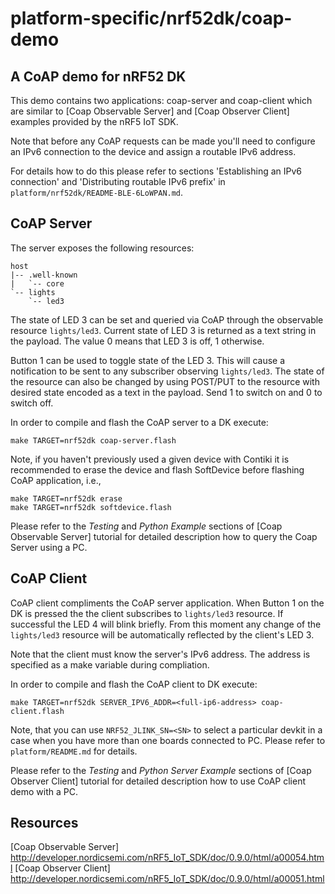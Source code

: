 # platform-specific/nrf52dk/coap-demo

## A CoAP demo for nRF52 DK

This demo contains two applications: coap-server and coap-client which are similar to 
[Coap Observable Server] and [Coap Observer Client] examples provided by the nRF5 IoT SDK.

Note that before any CoAP requests can be made you'll need to configure an IPv6 connection 
to the device and assign a routable IPv6 address.

For details how to do this please refer to sections 'Establishing an IPv6 connection'
and 'Distributing routable IPv6 prefix' in `platform/nrf52dk/README-BLE-6LoWPAN.md`.

## CoAP Server

The server exposes the following resources:

	host
    |-- .well-known
    |   `-- core
    `-- lights
        `-- led3
        
The state of LED 3 can be set and queried via CoAP through the observable resource `lights/led3`. Current
state of LED 3 is returned as a text string in the payload. The value 0 means that LED 3 is off, 1 otherwise.

Button 1 can be used to toggle state of the LED 3. This will cause a notification to be sent to 
any subscriber observing `lights/led3`. The state of the resource can also be changed by using POST/PUT to
the resource with desired state encoded as a text in the payload. Send 1 to switch on and 0 to switch off.

In order to compile and flash the CoAP server to a DK execute:

	make TARGET=nrf52dk coap-server.flash
	
Note, if you haven't previously used a given device with Contiki it is recommended
to erase the device and flash SoftDevice before flashing CoAP application, i.e.,

    make TARGET=nrf52dk erase
    make TARGET=nrf52dk softdevice.flash

Please refer to the *Testing* and *Python Example* sections of [Coap Observable Server] tutorial for detailed description how to query the Coap Server using a PC.

## CoAP Client

CoAP client compliments the CoAP server application. When Button 1 on the DK is pressed the the 
client subscribes to `lights/led3` resource. If successful the LED 4 will blink briefly. From this moment
any change of the `lights/led3` resource will be automatically reflected by the client's LED 3. 

Note that the client must know the server's IPv6 address. The address is specified as a make variable
during compliation.
  
In order to compile and flash the CoAP client to DK execute:

	make TARGET=nrf52dk SERVER_IPV6_ADDR=<full-ip6-address> coap-client.flash
	
Note, that you can use `NRF52_JLINK_SN=<SN>` to select a particular devkit in a case when
you have more than one boards connected to PC. Please refer to `platform/README.md` for 
details.
	
Please refer to the *Testing* and *Python Server Example* sections of [Coap Observer Client] tutorial for detailed description how to use CoAP client demo with a PC.

## Resources

[Coap Observable Server] http://developer.nordicsemi.com/nRF5_IoT_SDK/doc/0.9.0/html/a00054.html
[Coap Observer Client] http://developer.nordicsemi.com/nRF5_IoT_SDK/doc/0.9.0/html/a00051.html
